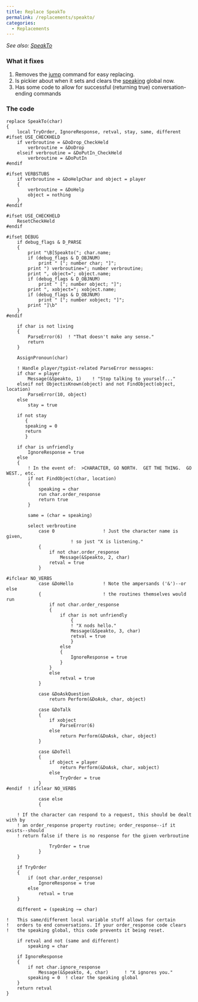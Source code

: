 ```yaml
---
title: Replace SpeakTo
permalink: /replacements/speakto/
categories: 
  - Replacements
---
```


*See also: [SpeakTo](/parsing/speakto/)*

### What it fixes

1.  Removes the [jump](/guts/jump/) command for easy replacing.
2.  Is pickier about when it sets and clears the
    [speaking](/globals/speaking/) global now.
3.  Has some code to allow for successful (returning true)
    conversation-ending commands

### The code

    replace SpeakTo(char)
    {
        local TryOrder, IgnoreResponse, retval, stay, same, different
    #ifset USE_CHECKHELD
        if verbroutine = &DoDrop_CheckHeld
            verbroutine = &DoDrop
        elseif verbroutine = &DoPutIn_CheckHeld
            verbroutine = &DoPutIn
    #endif

    #ifset VERBSTUBS
        if verbroutine = &DoHelpChar and object = player
        {
            verbroutine = &DoHelp
            object = nothing
        }
    #endif

    #ifset USE_CHECKHELD
        ResetCheckHeld
    #endif

    #ifset DEBUG
        if debug_flags & D_PARSE
        {
            print "\B[Speakto("; char.name;
            if (debug_flags & D_OBJNUM)
                print " ["; number char; "]";
            print ") verbroutine="; number verbroutine;
            print ", object="; object.name;
            if (debug_flags & D_OBJNUM)
                print " ["; number object; "]";
            print ", xobject="; xobject.name;
            if (debug_flags & D_OBJNUM)
                print " ["; number xobject; "]";
            print "]\b"
        }
    #endif

        if char is not living
        {
            ParseError(6)  ! "That doesn't make any sense."
            return
        }

        AssignPronoun(char)

        ! Handle player/typist-related ParseError messages:
        if char = player
            Message(&Speakto, 1)    ! "Stop talking to yourself..."
        elseif not ObjectisKnown(object) and not FindObject(object, location)
            ParseError(10, object)
        else
            stay = true

        if not stay
           {
           speaking = 0
           return
           }

        if char is unfriendly
            IgnoreResponse = true
        else
        {
            ! In the event of:  >CHARACTER, GO NORTH.  GET THE THING.  GO WEST., etc.
            if not FindObject(char, location)
            {
                speaking = char
                run char.order_response
                return true
            }

            same = (char = speaking)

            select verbroutine
                case 0                  ! Just the character name is given,
                            ! so just "X is listening."
                {
                    if not char.order_response
                        Message(&Speakto, 2, char)
                    retval = true
                }

    #ifclear NO_VERBS
                case &DoHello           ! Note the ampersands ('&')--or else
                {                       ! the routines themselves would run
                    if not char.order_response
                    {
                        if char is not unfriendly
                            {
                            ! "X nods hello."
                            Message(&Speakto, 3, char)
                            retval = true
                            }
                        else
                        {
                            IgnoreResponse = true
                        }
                    }
                    else
                        retval = true
                }

                case &DoAskQuestion
                    return Perform(&DoAsk, char, object)

                case &DoTalk
                {
                    if xobject
                        ParseError(6)
                    else
                        return Perform(&DoAsk, char, object)
                }

                case &DoTell
                {
                    if object = player
                        return Perform(&DoAsk, char, xobject)
                    else
                        TryOrder = true
                }
    #endif  ! ifclear NO_VERBS

                case else
                {

        ! If the character can respond to a request, this should be dealt with by
        ! an order_response property routine; order_response--if it exists--should
        ! return false if there is no response for the given verbroutine

                    TryOrder = true
                }
        }

        if TryOrder
        {
            if (not char.order_response)
                IgnoreResponse = true
            else
                retval = true
        }

        different = (speaking ~= char)

    !   This same/different local variable stuff allows for certain
    !   orders to end conversations. If your order_response code clears
    !   the speaking global, this code prevents it being reset.

        if retval and not (same and different)
            speaking = char

        if IgnoreResponse
        {
            if not char.ignore_response
                Message(&Speakto, 4, char)      ! "X ignores you."
            speaking = 0  ! clear the speaking global
        }
        return retval
    }
